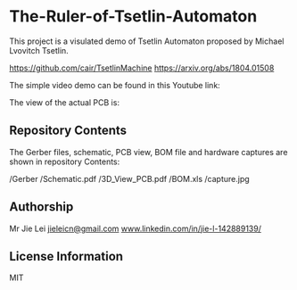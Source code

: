 # The-Ruler-of-Tsetlin-Automaton

This project is a visulated demo of Tsetlin Automaton proposed by Michael Lvovitch Tsetlin. 



https://github.com/cair/TsetlinMachine
https://arxiv.org/abs/1804.01508

The simple video demo can be found in this Youtube link:

The view of the actual PCB is:


Repository Contents
-------------------
The Gerber files, schematic, PCB view, BOM file and hardware captures are shown in repository Contents:

/Gerber
/Schematic.pdf
/3D_View_PCB.pdf
/BOM.xls
/capture.jpg


Authorship
-------------------
Mr Jie Lei
jieleicn@gmail.com
www.linkedin.com/in/jie-l-142889139/


License Information
-------------------

MIT
